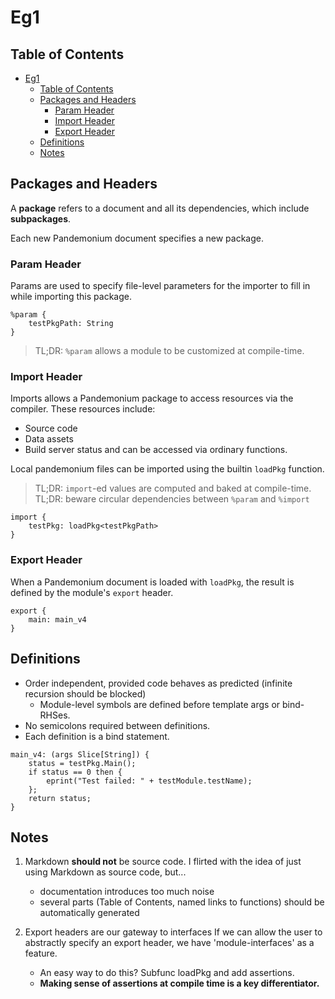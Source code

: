 # Eg1

## Table of Contents
- [Eg1](#eg1)
  - [Table of Contents](#table-of-contents)
  - [Packages and Headers](#packages-and-headers)
    - [Param Header](#param-header)
    - [Import Header](#import-header)
    - [Export Header](#export-header)
  - [Definitions](#definitions)
  - [Notes](#notes)

## Packages and Headers

A **package** refers to a document and all its dependencies, which include
**subpackages**. 

Each new Pandemonium document specifies a new package.

### Param Header

Params are used to specify file-level parameters for the importer to fill in
while importing this package.

```
%param {
    testPkgPath: String
}
```

> TL;DR: `%param` allows a module to be customized at compile-time.

### Import Header

Imports allows a Pandemonium package to access resources via the compiler.
These resources include:
- Source code
- Data assets
- Build server status
and can be accessed via ordinary functions.

Local pandemonium files can be imported using the builtin `loadPkg` function.

> TL;DR: `import`-ed values are computed and baked at compile-time.
> TL;DR: beware circular dependencies between `%param` and `%import`

```
import {
    testPkg: loadPkg<testPkgPath>
}
```

### Export Header

When a Pandemonium document is loaded with `loadPkg`, the result is defined by the module's
`export` header.

```
export {
    main: main_v4
}
```

## Definitions

- Order independent, provided code behaves as predicted (infinite recursion should be blocked)
  - Module-level symbols are defined before template args or bind-RHSes.
- No semicolons required between definitions.
- Each definition is a bind statement.

```
main_v4: (args Slice[String]) {
    status = testPkg.Main();
    if status == 0 then {
        eprint("Test failed: " + testModule.testName);
    };
    return status;
}
```

## Notes

1. Markdown **should not** be source code.
   I flirted with the idea of just using Markdown as source code, but...
    - documentation introduces too much noise
    - several parts (Table of Contents, named links to functions) should be automatically generated

2. Export headers are our gateway to interfaces
   If we can allow the user to abstractly specify an export header, we have 'module-interfaces' as a feature.
    - An easy way to do this? Subfunc loadPkg and add assertions.
    - **Making sense of assertions at compile time is a key differentiator.**